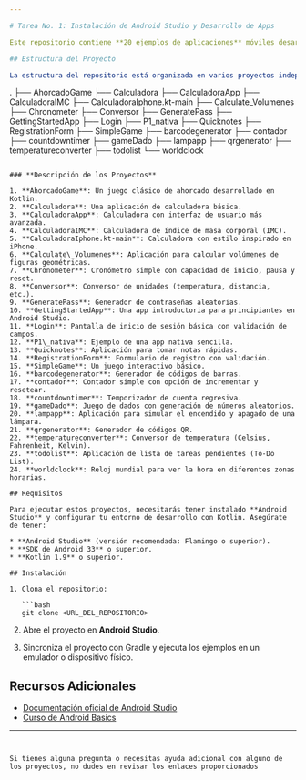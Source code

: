 ```yaml
---

# Tarea No. 1: Instalación de Android Studio y Desarrollo de Apps

Este repositorio contiene **20 ejemplos de aplicaciones** móviles desarrolladas como parte de la **Tarea No. 1**. En esta tarea, se exploraron las bases del desarrollo de aplicaciones móviles utilizando **Android Studio** y **Kotlin**.

## Estructura del Proyecto

La estructura del repositorio está organizada en varios proyectos independientes. Cada uno corresponde a un ejemplo de aplicación móvil simple para ilustrar conceptos fundamentales del desarrollo en Android:

```
.
├── AhorcadoGame
├── Calculadora
├── CalculadoraApp
├── CalculadoraIMC
├── CalculadoraIphone.kt-main
├── Calculate_Volumenes
├── Chronometer
├── Conversor
├── GeneratePass
├── GettingStartedApp
├── Login
├── P1_nativa
├── Quicknotes
├── RegistrationForm
├── SimpleGame
├── barcodegenerator
├── contador
├── countdowntimer
├── gameDado
├── lampapp
├── qrgenerator
├── temperatureconverter
├── todolist
└── worldclock
```

### **Descripción de los Proyectos**

1. **AhorcadoGame**: Un juego clásico de ahorcado desarrollado en Kotlin.
2. **Calculadora**: Una aplicación de calculadora básica.
3. **CalculadoraApp**: Calculadora con interfaz de usuario más avanzada.
4. **CalculadoraIMC**: Calculadora de índice de masa corporal (IMC).
5. **CalculadoraIphone.kt-main**: Calculadora con estilo inspirado en iPhone.
6. **Calculate\_Volumenes**: Aplicación para calcular volúmenes de figuras geométricas.
7. **Chronometer**: Cronómetro simple con capacidad de inicio, pausa y reset.
8. **Conversor**: Conversor de unidades (temperatura, distancia, etc.).
9. **GeneratePass**: Generador de contraseñas aleatorias.
10. **GettingStartedApp**: Una app introductoria para principiantes en Android Studio.
11. **Login**: Pantalla de inicio de sesión básica con validación de campos.
12. **P1\_nativa**: Ejemplo de una app nativa sencilla.
13. **Quicknotes**: Aplicación para tomar notas rápidas.
14. **RegistrationForm**: Formulario de registro con validación.
15. **SimpleGame**: Un juego interactivo básico.
16. **barcodegenerator**: Generador de códigos de barras.
17. **contador**: Contador simple con opción de incrementar y resetear.
18. **countdowntimer**: Temporizador de cuenta regresiva.
19. **gameDado**: Juego de dados con generación de números aleatorios.
20. **lampapp**: Aplicación para simular el encendido y apagado de una lámpara.
21. **qrgenerator**: Generador de códigos QR.
22. **temperatureconverter**: Conversor de temperatura (Celsius, Fahrenheit, Kelvin).
23. **todolist**: Aplicación de lista de tareas pendientes (To-Do List).
24. **worldclock**: Reloj mundial para ver la hora en diferentes zonas horarias.

## Requisitos

Para ejecutar estos proyectos, necesitarás tener instalado **Android Studio** y configurar tu entorno de desarrollo con Kotlin. Asegúrate de tener:

* **Android Studio** (versión recomendada: Flamingo o superior).
* **SDK de Android 33** o superior.
* **Kotlin 1.9** o superior.

## Instalación

1. Clona el repositorio:

   ```bash
   git clone <URL_DEL_REPOSITORIO>
   ```

2. Abre el proyecto en **Android Studio**.

3. Sincroniza el proyecto con Gradle y ejecuta los ejemplos en un emulador o dispositivo físico.

## Recursos Adicionales

* [Documentación oficial de Android Studio](https://developer.android.com/studio)
* [Curso de Android Basics](https://developer.android.com/courses/android-basics-compose?hl=es-419)

---
```


Si tienes alguna pregunta o necesitas ayuda adicional con alguno de los proyectos, no dudes en revisar los enlaces proporcionados
